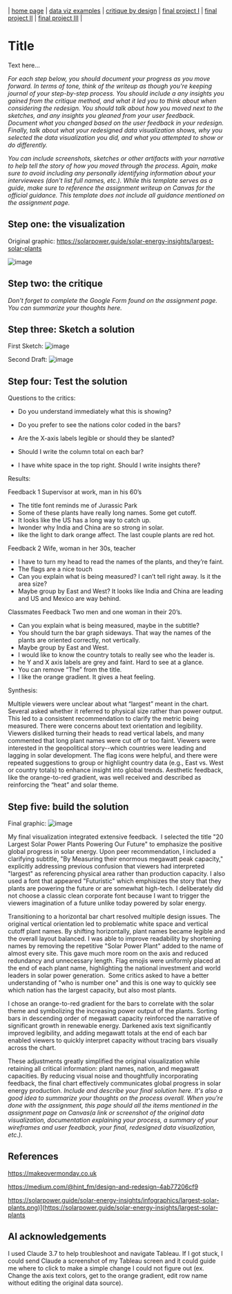 | [home page](https://cmustudent.github.io/tswd-portfolio-templates/) | [data viz examples](dataviz-examples) | [critique by design](critique-by-design) | [final project I](final-project-part-one) | [final project II](final-project-part-two) | [final project III](final-project-part-three) |

# Title
Text here...

_For each step below, you should document your progress as you move forward.  In terms of tone, think of the writeup as though you're keeping journal of your step-by-step process.   You should include a any insights you gained from the critique method, and what it led you to think about when considering the redesign.  You should talk about how you moved next to the sketches, and any insights you gleaned from your user feedback.  Document what you changed based on the user feedback in your redesign.  Finally, talk about what your redesigned data visualization shows, why you selected the data visualization you did, and what you attempted to show or do differently._

_You can include screenshots, sketches or other artifacts with your narrative to help tell the story of how you moved through the process.  Again, make sure to avoid including any personally identifying information about your interviewees (don't list full names, etc.).  While this template serves as a guide, make sure to reference the assignment writeup on Canvas for the official guidance.  This template does not include all guidance mentioned on the assignment page._

## Step one: the visualization

Original graphic: https://solarpower.guide/solar-energy-insights/largest-solar-plants

![image](https://github.com/user-attachments/assets/fab3e0e7-8cf6-4101-a448-09ffff8be604)


## Step two: the critique
_Don't forget to complete the Google Form found on the assignment page.  You can summarize your thoughts here._

## Step three: Sketch a solution

First Sketch: ![image](https://github.com/user-attachments/assets/283598ab-99fe-4fc6-aead-b0bc28a0a721)

Second Draft: ![image](https://github.com/user-attachments/assets/4402c094-5b81-4964-89ff-30dc2f8e977b)

## Step four: Test the solution

Questions to the critics:

- Do you understand immediately what this is showing?

- Do you prefer to see the nations color coded in the bars?

- Are the X-axis labels legible or should they be slanted?

- Should I write the column total on each bar?

- I have white space in the top right.  Should I write insights there?

Results: 

Feedback 1
Supervisor at work, man in his 60’s

- 	The title font reminds me of Jurassic Park 
- 	Some of these plants have really long names.  Some get cutoff.  
- 	It looks like the US has a long way to catch up.
-  Iwonder why India and China are so strong in solar.
-  like the light to dark orange affect.  The last couple plants are red hot.  

Feedback 2
Wife, woman in her 30s, teacher

-   I have to turn my head to read the names of the plants, and they’re faint.
- 	The flags are a nice touch
-   Can you explain what is being measured? I can’t tell right away.  Is it the area size?
-   Maybe group by East and West?  It looks like India and China are leading and US and Mexico are way behind.

Classmates Feedback
Two men and one woman in their 20’s.  

-  Can you explain what is being measured, maybe in the subtitle?
-  You should turn the bar graph sideways.  That way the names of the plants are oriented correctly, not vertically.
-  Maybe group by East and West.
-  I would like to know the country totals to really see who the leader is.
-   he Y and X axis labels are grey and faint.  Hard to see at a glance.
-   You can remove “The” from the title.
-   I like the orange gradient.  It gives a heat feeling.  


Synthesis: 

Multiple viewers were unclear about what “largest” meant in the chart. Several asked whether it referred to physical size rather than power output. This led to a consistent recommendation to clarify the metric being measured.
There were concerns about text orientation and legibility. Viewers disliked turning their heads to read vertical labels, and many commented that long plant names were cut off or too faint. 
Viewers were interested in the geopolitical story--which countries were leading and lagging in solar development. The flag icons were helpful, and there were repeated suggestions to group or highlight country data (e.g., East vs. West or country totals) to enhance insight into global trends.
Aesthetic feedback, like the orange-to-red gradient, was well received and described as reinforcing the “heat” and solar theme.

## Step five: build the solution

Final graphic: ![image](https://github.com/user-attachments/assets/c15f1310-d84c-4b93-8219-11b3137c47c3)



My final visualization integrated extensive feedback.  I selected the title "20 Largest Solar Power Plants Powering Our Future" to emphasize the positive global progress in solar energy. Upon peer recommendation, I included a clarifying subtitle, "By Measuring their enormous megawatt peak capacity," explicitly addressing previous confusion that viewers had interpreted "largest" as referencing physical area rather than production capacity. I also used a font that appeared "Futuristic" which emphisizes the story that they plants are powering the future or are somewhat high-tech.  I deliberately did not choose a classic clean corporate font because I want to trigger the viewers imagination of a future unlike today powered by solar energy.  

Transitioning to a horizontal bar chart resolved multiple design issues. The original vertical orientation led to problematic white space and vertical cutoff plant names. By shifting horizontally, plant names became  legible and the overall layout balanced. I was able to improve readability by shortening names by removing the repetitive "Solar Power Plant" added to the name of almost every site. This gave much more room on the axis and reduced redundancy and unnecessary length. Flag emojis were uniformly placed at the end of each plant name,  highlighting the national investment and world leaders in solar power generation.  Some critics asked to have a better understanding of "who is number one" and this is one way to quickly see which nation has the largest capacity, but also most plants.

I  chose an orange-to-red gradient for the bars to correlate  with the solar theme and symbolizing the increasing power output of the plants. Sorting bars in descending order of megawatt capacity reinforced the narrative of significant growth in renewable energy. Darkened axis text significantly improved legibility, and adding  megawatt totals at the end of each bar enabled viewers to quickly interpret capacity without tracing bars visually across the chart.

These adjustments greatly simplified the original visualization while retaining all critical information: plant names, nation, and megawatt capacities. By reducing visual noise and thoughtfully incorporating feedback, the final chart effectively communicates global progress in solar energy production.
_Include and describe your final solution here. It's also a good idea to summarize your thoughts on the process overall. When you're done with the assignment, this page should all the items mentioned in the assignment page on Canvas(a link or screenshot of the original data visualization, documentation explaining your process, a summary of your wireframes and user feedback, your final, redesigned data visualization, etc.)._

## References

https://makeovermonday.co.uk

https://medium.com/@hint_fm/design-and-redesign-4ab77206cf9

https://solarpower.guide/solar-energy-insights/infographics/largest-solar-plants.png)](https://solarpower.guide/solar-energy-insights/largest-solar-plants

## AI acknowledgements
I used Claude 3.7 to help troubleshoot and navigate Tableau.  If I got stuck, I could send Claude a screenshot of my Tableau screen and it could guide me where to click to make a simple change I could not figure out (ex. Change the axis text colors, get to the orange gradient, edit row name without editing the original data source).  

